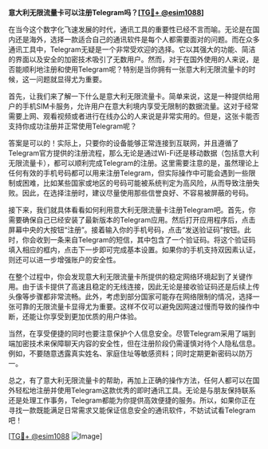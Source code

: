 **意大利无限流量卡可以注册Telegram吗？[[TG💪+ @esim1088](https://t.me/s/esim1088)]**

在当今这个数字化飞速发展的时代，通讯工具的重要性已经不言而喻。无论是在国内还是海外，选择一款适合自己的通讯软件是每个人都需要面对的问题。而在众多通讯工具中，Telegram无疑是一个非常受欢迎的选择。它以其强大的功能、简洁的界面以及安全的加密技术吸引了无数用户。然而，对于在国外使用的人来说，是否能顺利地注册和使用Telegram呢？特别是当你拥有一张意大利无限流量卡的时候，这一问题就显得尤为重要。

首先，让我们来了解一下什么是意大利无限流量卡。简单来说，这是一种提供给用户的手机SIM卡服务，允许用户在意大利境内享受无限制的数据流量。这对于经常需要上网、观看视频或者进行在线办公的人来说是非常实用的。但是，这张卡能否支持你成功注册并正常使用Telegram呢？

答案是可以的！实际上，只要你的设备能够正常连接到互联网，并且遵循了Telegram官方提供的注册流程，那么无论是通过Wi-Fi还是移动数据（包括意大利无限流量卡），都可以顺利完成Telegram的注册。这里需要注意的是，虽然理论上任何有效的手机号码都可以用来注册Telegram，但实际操作中可能会遇到一些限制或困难，比如某些国家或地区的号码可能被系统判定为高风险，从而导致注册失败。因此，在选择注册时，建议尽量使用那些信誉良好、不容易被屏蔽的号码。

接下来，我们就具体看看如何利用意大利无限流量卡注册Telegram吧。首先，你需要确保自己已经安装了最新版本的Telegram应用。然后打开应用程序后，点击屏幕中央的大按钮“注册”。接着输入你的手机号码，点击“发送验证码”按钮。此时，你会收到一条来自Telegram的短信，其中包含了一个验证码。将这个验证码填入相应的框内，点击下一步即可完成基本设置。如果你的手机支持双因素认证，则还可以进一步增强账户的安全性。

在整个过程中，你会发现意大利无限流量卡所提供的稳定网络环境起到了关键作用。由于该卡提供了高速且稳定的无线连接，因此无论是接收验证码还是后续上传头像等步骤都非常流畅。此外，考虑到部分国家可能存在网络限制的情况，选择一张可靠的无限流量卡显得尤为重要。这样不仅可以避免因网速过慢而导致的操作中断，还能让你享受到更加优质的用户体验。

当然，在享受便捷的同时也要注意保护个人信息安全。尽管Telegram采用了端到端加密技术来保障聊天内容的安全性，但在注册阶段仍需谨慎对待个人隐私信息。例如，不要随意透露真实姓名、家庭住址等敏感资料；同时定期更新密码以防万一。

总之，有了意大利无限流量卡的帮助，再加上正确的操作方法，任何人都可以在国外轻松地注册并使用Telegram这款优秀的即时通讯工具。无论是与朋友保持联系还是处理工作事务，Telegram都能为你提供高效便捷的服务。所以，如果你正在寻找一款既能满足日常需求又能保证信息安全的通讯软件，不妨试试看Telegram吧！

[[TG💪+ @esim1088](https://t.me/s/esim1088) ![Image](https://i.postimg.cc/4NQfJmqS/Snipaste-2025-05-13-00-14-12.png)]